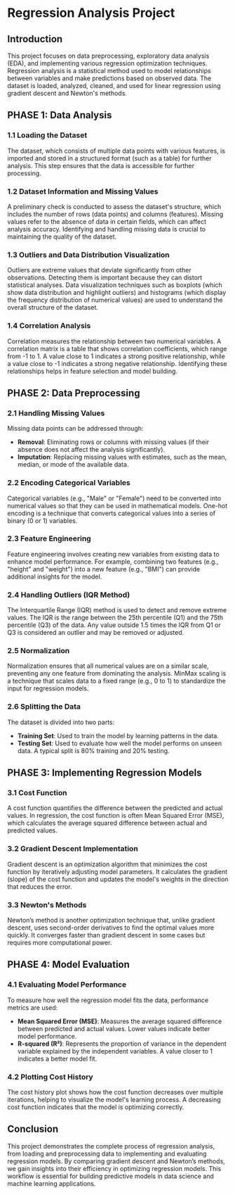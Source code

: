 # Regression Analysis Project

## Introduction

This project focuses on data preprocessing, exploratory data analysis (EDA), and implementing various regression optimization techniques. Regression analysis is a statistical method used to model relationships between variables and make predictions based on observed data. The dataset is loaded, analyzed, cleaned, and used for linear regression using gradient descent and Newton's methods.

## PHASE 1: Data Analysis

### 1.1 Loading the Dataset

The dataset, which consists of multiple data points with various features, is imported and stored in a structured format (such as a table) for further analysis. This step ensures that the data is accessible for further processing.

### 1.2 Dataset Information and Missing Values

A preliminary check is conducted to assess the dataset's structure, which includes the number of rows (data points) and columns (features). Missing values refer to the absence of data in certain fields, which can affect analysis accuracy. Identifying and handling missing data is crucial to maintaining the quality of the dataset.

### 1.3 Outliers and Data Distribution Visualization

Outliers are extreme values that deviate significantly from other observations. Detecting them is important because they can distort statistical analyses. Data visualization techniques such as boxplots (which show data distribution and highlight outliers) and histograms (which display the frequency distribution of numerical values) are used to understand the overall structure of the dataset.

### 1.4 Correlation Analysis

Correlation measures the relationship between two numerical variables. A correlation matrix is a table that shows correlation coefficients, which range from -1 to 1. A value close to 1 indicates a strong positive relationship, while a value close to -1 indicates a strong negative relationship. Identifying these relationships helps in feature selection and model building.

## PHASE 2: Data Preprocessing

### 2.1 Handling Missing Values

Missing data points can be addressed through:

- **Removal**: Eliminating rows or columns with missing values (if their absence does not affect the analysis significantly).
- **Imputation**: Replacing missing values with estimates, such as the mean, median, or mode of the available data.

### 2.2 Encoding Categorical Variables

Categorical variables (e.g., "Male" or "Female") need to be converted into numerical values so that they can be used in mathematical models. One-hot encoding is a technique that converts categorical values into a series of binary (0 or 1) variables.

### 2.3 Feature Engineering

Feature engineering involves creating new variables from existing data to enhance model performance. For example, combining two features (e.g., "height" and "weight") into a new feature (e.g., "BMI") can provide additional insights for the model.

### 2.4 Handling Outliers (IQR Method)

The Interquartile Range (IQR) method is used to detect and remove extreme values. The IQR is the range between the 25th percentile (Q1) and the 75th percentile (Q3) of the data. Any value outside 1.5 times the IQR from Q1 or Q3 is considered an outlier and may be removed or adjusted.

### 2.5 Normalization

Normalization ensures that all numerical values are on a similar scale, preventing any one feature from dominating the analysis. MinMax scaling is a technique that scales data to a fixed range (e.g., 0 to 1) to standardize the input for regression models.

### 2.6 Splitting the Data

The dataset is divided into two parts:

- **Training Set**: Used to train the model by learning patterns in the data.
- **Testing Set**: Used to evaluate how well the model performs on unseen data.
A typical split is 80% training and 20% testing.

## PHASE 3: Implementing Regression Models

### 3.1 Cost Function

A cost function quantifies the difference between the predicted and actual values. In regression, the cost function is often Mean Squared Error (MSE), which calculates the average squared difference between actual and predicted values.

### 3.2 Gradient Descent Implementation

Gradient descent is an optimization algorithm that minimizes the cost function by iteratively adjusting model parameters. It calculates the gradient (slope) of the cost function and updates the model's weights in the direction that reduces the error.

### 3.3 Newton's Methods

Newton’s method is another optimization technique that, unlike gradient descent, uses second-order derivatives to find the optimal values more quickly. It converges faster than gradient descent in some cases but requires more computational power.

## PHASE 4: Model Evaluation

### 4.1 Evaluating Model Performance

To measure how well the regression model fits the data, performance metrics are used:

- **Mean Squared Error (MSE)**: Measures the average squared difference between predicted and actual values. Lower values indicate better model performance.
- **R-squared (R²)**: Represents the proportion of variance in the dependent variable explained by the independent variables. A value closer to 1 indicates a better model fit.

### 4.2 Plotting Cost History

The cost history plot shows how the cost function decreases over multiple iterations, helping to visualize the model's learning process. A decreasing cost function indicates that the model is optimizing correctly.

## Conclusion

This project demonstrates the complete process of regression analysis, from loading and preprocessing data to implementing and evaluating regression models. By comparing gradient descent and Newton’s methods, we gain insights into their efficiency in optimizing regression models. This workflow is essential for building predictive models in data science and machine learning applications.
